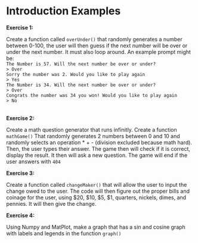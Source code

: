 # Introduction Examples
**Exercise 1:**

Create a function called `overUnder()` that randomly generates a number between 0-100, the user will then guess if the next number will be over or under the next number.  It must also loop around. An example prompt might be:<br />
`The Number is 57. Will the next number be over or under?`<br />
`> Over`<br />
`Sorry the number was 2. Would you like to play again`<br />
`> Yes`<br />
`The Number is 34. Will the next number be over or under?`<br />
`> Over`<br />
`Congrats the number was 34 you won! Would you like to play again`<br />
`> No`<br /><br />

**Exercise 2:**

Create a math question generator that runs infinitly. Create a function `mathGame()` That randomly generates 2 numbers between 0 and 10 and randomly selects an operation * + - (division excluded because math hard). Then, the user types their answer. The game then will check if it is correct, display the result. It then will ask a new question. The game will end if the user answers with `404`

**Exercise 3:**

Create a function called `changeMaker()` that will allow the user to input the change owed to the user. The code will then figure out the proper bills and coinage for the user, using $20, $10, $5, $1, quarters, nickels, dimes, and pennies. It will then give the change.

**Exercise 4:**

Using Numpy and MatPlot, make a graph that has a sin and cosine graph with labels and legends in the function `graph()`